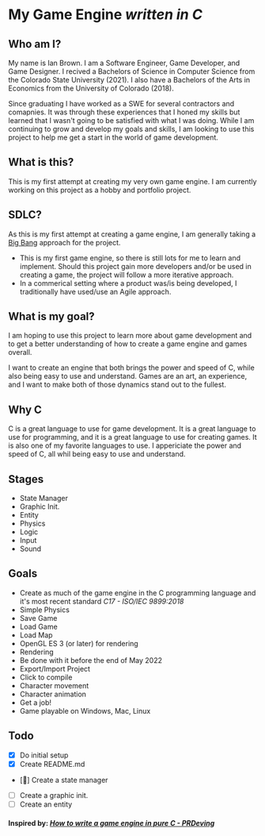 # My Game Engine <i>written in C</i>

## Who am I?
My name is Ian Brown. I am a Software Engineer, Game Developer, and Game Designer. I recived a Bachelors of Science in Computer Science from the Colorado State University (2021). I also have a Bachelors of the Arts in Economics from the University of Colorado (2018).

Since graduating I have worked as a SWE for several contractors and comapnies. It was through these experiences that I honed my skills but learned that I wasn't going to be satisfied with what I was doing. While I am continuing to grow and develop my goals and skills, I am looking to use this project to help me get a start in the world of game development. 

## What is this?
This is my first attempt at creating my very own game engine. I am currently working on this project as a hobby and portfolio project. 

## SDLC?
As this is my first attempt at creating a game engine, I am generally taking a [Big Bang](https://sdlcpartners.com/insights/what-are-sdlc-types/#:~:text=SDLC%20Model%3A%20Big%20Bang&text=Because%20it%20does%20not%20follow,and%20working%20in%20tight%20collaboration.) approach for the project.
- This is my first game engine, so there is still lots for me to learn and implement. Should this project gain more developers and/or be used in creating a game, the project will follow a more iterative approach. 
- In a commerical setting where a product was/is being developed, I traditionally have used/use an Agile approach.

## What is my goal?
I am hoping to use this project to learn more about game development and to get a better understanding of how to create a game engine and games overall. 

I want to create an engine that both brings the power and speed of C, while also being easy to use and understand. Games are an art, an experience, and I want to make both of those dynamics stand out to the fullest.

## Why C
C is a great language to use for game development. It is a great language to use for programming, and it is a great language to use for creating games. It is also one of my favorite languages to use. I appericiate the power and speed of C, all whil being easy to use and understand.

## Stages
- State Manager
- Graphic Init.
- Entity
- Physics
- Logic
- Input
- Sound
## Goals
- Create as much of the game engine in the C programming language and it's most recent standard <i> C17 - ISO/IEC 9899:2018</i>
- Simple Physics
- Save Game
- Load Game
- Load Map
- OpenGL ES 3 (or later) for rendering
- Rendering
- Be done with it before the end of May 2022
- Export/Import Project
- Click to compile
- Character movement
- Character animation
- Get a job!
- Game playable on Windows, Mac, Linux

## Todo
- [X] Do initial setup
- [X] Create README.md
- [🚧] Create a state manager
- [ ] Create a graphic init.
- [ ] Create an entity

#### Inspired by: [<i> How to write a game engine in pure C - PRDeving](https://prdeving.wordpress.com/2019/05/30/how-to-write-a-game-engine-in-pure-c-part-1-state-manager/)

